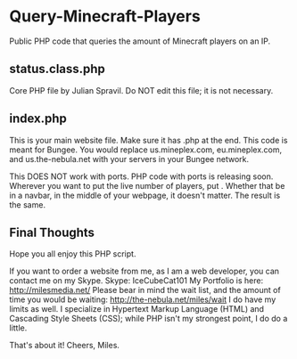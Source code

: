 # Query-Minecraft-Players
Public PHP code that queries the amount of Minecraft players on an IP.


<h2>status.class.php</h2>
Core PHP file by Julian Spravil. Do NOT edit this file; it is not necessary.


<h2>index.php</h2>
This is your main website file. Make sure it has .php at the end. This code is meant for Bungee.
You would replace us.mineplex.com, eu.mineplex.com, and us.the-nebula.net with your servers in your Bungee network.

This DOES NOT work with ports. PHP code with ports is releasing soon.
Wherever you want to put the live number of players, put <?php echo $players; ?> . Whether that be in a navbar, in the middle of your webpage, it doesn't matter. The result is the same.


<h2>Final Thoughts</h2>
Hope you all enjoy this PHP script.

If you want to order a website from me, as I am a web developer, you can contact me on my Skype.
Skype: IceCubeCat101
My Portfolio is here: http://milesmedia.net/
Please bear in mind the wait list, and the amount of time you would be waiting: http://the-nebula.net/miles/wait
I do have my limits as well. I specialize in Hypertext Markup Language (HTML) and Cascading Style Sheets (CSS); while PHP isn't my strongest point, I do do a little.

That's about it!
Cheers,
Miles.
